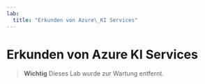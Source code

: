 ```yaml
---
lab:
  title: "Erkunden von Azure\_KI Services"
---
```


# Erkunden von Azure KI Services

>**Wichtig** Dieses Lab wurde zur Wartung entfernt. 

